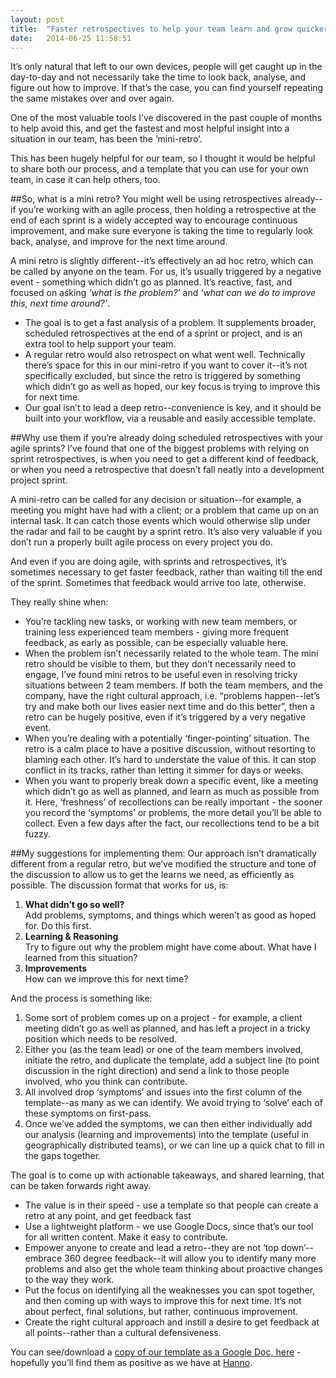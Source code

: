 ```yaml
---
layout: post
title:  "Faster retrospectives to help your team learn and grow quicker"
date:   2014-06-25 11:58:51
---
```


It’s only natural that left to our own devices, people will get caught up in the day-to-day and not necessarily take the time to look back, analyse, and figure out how to improve. If that’s the case, you can find yourself repeating the same mistakes over and over again.

One of the most valuable tools I’ve discovered in the past couple of months to help avoid this, and get the fastest and most helpful insight into a situation in our team, has been the ‘mini-retro’.

This has been hugely helpful for our team, so I thought it would be helpful to share both our process, and a template that you can use for your own team, in case it can help others, too.

##So, what is a mini retro?
You might well be using retrospectives already--if you’re working with an agile process, then holding a retrospective at the end of each sprint is a widely accepted way to encourage continuous improvement, and make sure everyone is taking the time to regularly look back, analyse, and improve for the next time around.

A mini retro is slightly different--it’s effectively an ad hoc retro, which can be called by anyone on the team. For us, it’s usually triggered by a negative event - something which didn’t go as planned. It’s reactive, fast, and focused on asking _‘what is the problem?’_ and _‘what can we do to improve this, next time around?’_.

* The goal is to get a fast analysis of a problem. It supplements broader, scheduled retrospectives at the end of a sprint or project, and is an extra tool to help support your team.
* A regular retro would also retrospect on what went well. Technically there’s space for this in our mini-retro if you want to cover it--it’s not specifically excluded, but since the retro is triggered by something which didn’t go as well as hoped, our key focus is trying to improve this for next time.
* Our goal isn’t to lead a deep retro--convenience is key, and it should be built into your workflow, via a reusable and easily accessible template.

##Why use them if you’re already doing scheduled retrospectives with your agile sprints?
I’ve found that one of the biggest problems with relying on sprint retrospectives, is when you need to get a different kind of feedback, or when you need a retrospective that doesn’t fall neatly into a development project sprint.

A mini-retro can be called for any decision or situation--for example, a meeting you might have had with a client; or a problem that came up on an internal task. It can catch those events which would otherwise slip under the radar and fail to be caught by a sprint retro. It’s also very valuable if you don’t run a properly built agile process on every project you do.

And even if you are doing agile, with sprints and retrospectives, it’s sometimes necessary to get faster feedback, rather than waiting till the end of the sprint. Sometimes that feedback would arrive too late, otherwise.

They really shine when:

* You’re tackling new tasks, or working with new team members, or training less experienced team members - giving more frequent feedback, as early as possible, can be especially valuable here.
* When the problem isn’t necessarily related to the whole team. The mini retro should be visible to them, but they don’t necessarily need to engage, I’ve found mini retros to be useful even in resolving tricky situations between 2 team members. If both the team members, and the company, have the right cultural approach, i.e. “problems happen--let’s try and make both our lives easier next time and do this better”, then a retro can be hugely positive, even if it’s triggered by a very negative event.
* When you’re dealing with a potentially ‘finger-pointing’ situation. The retro is a calm place to have a positive discussion, without resorting to blaming each other. It’s hard to understate the value of this. It can stop conflict in its tracks, rather than letting it simmer for days or weeks.
* When you want to properly break down a specific event, like a meeting which didn’t go as well as planned, and learn as much as possible from it. Here, ‘freshness’ of recollections can be really important - the sooner you record the ‘symptoms’ or problems, the more detail you’ll be able to collect. Even a few days after the fact, our recollections tend to be a bit fuzzy.

##My suggestions for implementing them:
Our approach isn’t dramatically different from a regular retro, but we’ve modified the structure and tone of the discussion to allow us to get the learns we need, as efficiently as possible. The discussion format that works for us, is:

1. **What didn’t go so well?**  
Add problems, symptoms, and things which weren’t as good as hoped for. Do this first.
2. **Learning & Reasoning**  
Try to figure out why the problem might have come about. What have I learned from this situation?
3. **Improvements**  
How can we improve this for next time?

And the process is something like:

1. Some sort of problem comes up on a project - for example, a client meeting didn’t go as well as planned, and has left a project in a tricky position which needs to be resolved.
2. Either you (as the team lead) or one of the team members involved, initiate the retro, and duplicate the template, add a subject line (to point discussion in the right direction) and send a link to those people involved, who you think can contribute.
3. All involved drop ‘symptoms’ and issues into the first column of the template--as many as we can identify. We avoid trying to ‘solve’ each of these symptoms on first-pass.
4. Once we’ve added the symptoms, we can then either individually add our analysis (learning and improvements) into the template (useful in geographically distributed teams), or we can line up a quick chat to fill in the gaps together.

The goal is to come up with actionable takeaways, and shared learning, that can be taken forwards right away.

* The value is in their speed - use a template so that people can create a retro at any point, and get feedback fast
* Use a lightweight platform - we use Google Docs, since that’s our tool for all written content. Make it easy to contribute.
* Empower anyone to create and lead a retro--they are not ‘top down’--embrace 360 degree feedback--it will allow you to identify many more problems and also get the whole team thinking about proactive changes to the way they work.
* Put the focus on identifying all the weaknesses you can spot together, and then coming up with ways to improve this for next time. It’s not about perfect, final solutions, but rather, continuous improvement.
* Create the right cultural approach and instill a desire to get feedback at all points--rather than a cultural defensiveness.

You can see/download a [copy of our template as a Google Doc, here](https://docs.google.com/document/d/1e1kdLY5SZzyISwzwSGy-ELgwafLQa-P7XihfY1xv2wg/edit?usp=sharing) - hopefully you’ll find them as positive as we have at [Hanno](http://hanno.co).
